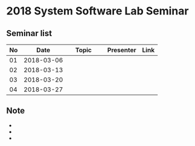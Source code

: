 # 2018 System Software Lab Seminar

## Seminar list

| No |      Date      |               Topic                |    Presenter    |    Link   |
|----|----------------|------------------------------------|-----------------|-----------|
| 01 |     2018-03-06 |                                    |                 |           |
| 02 |     2018-03-13 |                                    |                 |           |
| 03 |     2018-03-20 |                                    |                 |           |
| 04 |     2018-03-27 |                                    |                 |           |


## Note

- 
-
-
